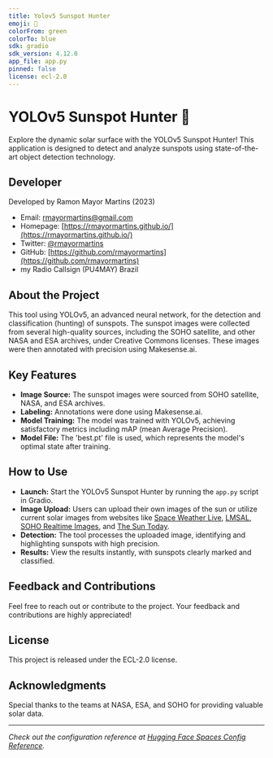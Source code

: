 ```yaml
---
title: Yolov5 Sunspot Hunter
emoji: 🌟
colorFrom: green
colorTo: blue
sdk: gradio
sdk_version: 4.12.0
app_file: app.py
pinned: false
license: ecl-2.0
---
```


# YOLOv5 Sunspot Hunter 🌟

Explore the dynamic solar surface with the YOLOv5 Sunspot Hunter! This application is designed to detect and analyze sunspots using state-of-the-art object detection technology.

## Developer

Developed by Ramon Mayor Martins (2023)

- Email: [rmayormartins@gmail.com](mailto:rmayormartins@gmail.com)
- Homepage: [https://rmayormartins.github.io/](https://rmayormartins.github.io/)
- Twitter: [@rmayormartins](https://twitter.com/rmayormartins)
- GitHub: [https://github.com/rmayormartins](https://github.com/rmayormartins)
- my Radio Callsign (PU4MAY) Brazil

## About the Project

This tool using YOLOv5, an advanced neural network, for the detection and classification (hunting) of sunspots. The sunspot images were collected from several high-quality sources, including the SOHO satellite, and other NASA and ESA archives, under Creative Commons licenses. These images were then annotated with precision using Makesense.ai.

## Key Features

- **Image Source:** The sunspot images were sourced from SOHO satellite, NASA, and ESA archives.
- **Labeling:** Annotations were done using Makesense.ai.
- **Model Training:** The model was trained with YOLOv5, achieving satisfactory metrics including mAP (mean Average Precision).
- **Model File:** The 'best.pt' file is used, which represents the model's optimal state after training.

## How to Use

- **Launch:** Start the YOLOv5 Sunspot Hunter by running the `app.py` script in Gradio.
- **Image Upload:** Users can upload their own images of the sun or utilize current solar images from websites like [Space Weather Live](https://www.spaceweatherlive.com/en/solar-activity.html), [LMSAL](https://www.lmsal.com/solarsoft/latest_events/), [SOHO Realtime Images](https://soho.nascom.nasa.gov/data/realtime-images.html), and [The Sun Today](https://www.thesuntoday.org/sun/current-observations/).
- **Detection:** The tool processes the uploaded image, identifying and highlighting sunspots with high precision.
- **Results:** View the results instantly, with sunspots clearly marked and classified.

## Feedback and Contributions

Feel free to reach out or contribute to the project. Your feedback and contributions are highly appreciated!

## License

This project is released under the ECL-2.0 license.

## Acknowledgments

Special thanks to the teams at NASA, ESA, and SOHO for providing valuable solar data.

---
*Check out the configuration reference at [Hugging Face Spaces Config Reference](https://huggingface.co/docs/hub/spaces-config-reference).*


